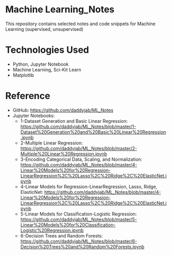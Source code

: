 # Machine Learning_Notes
This repository contains selected notes and code snippets for Machine Learning (supervised, unsupervised)

# Technologies Used

* Python, Jupyter Notebook
* Machine Learning, Sci-Kit Learn
* Matplotlib

# Reference

* GitHub: https://github.com/daddyjab/ML_Notes
* Jupyter Notebooks:
    * 1-Dataset Generation and Basic Linear Regression: https://github.com/daddyjab/ML_Notes/blob/master/1-Dataset%20Generation%20and%20Basic%20Linear%20Regression.ipynb 
    * 2-Multiple Linear Regression: https://github.com/daddyjab/ML_Notes/blob/master/2-Multiple%20Linear%20Regression.ipynb
    * 3-Encoding Categorical Data, Scaling, and Normalization: https://github.com/daddyjab/ML_Notes/blob/master/4-Linear%20Models%20for%20Regression-LinearRegression%2C%20Lasso%2C%20Ridge%2C%20ElasticNet.ipynb 
    * 4-Linear Models for Regression-LinearRegression, Lasso, Ridge, ElasticNet: https://github.com/daddyjab/ML_Notes/blob/master/4-Linear%20Models%20for%20Regression-LinearRegression%2C%20Lasso%2C%20Ridge%2C%20ElasticNet.ipynb 
    * 5-Linear Models for Classification-Logistic Regression: https://github.com/daddyjab/ML_Notes/blob/master/5-Linear%20Models%20for%20Classification-Logistic%20Regression.ipynb 
    * 6-Decision Trees and Random Forests: https://github.com/daddyjab/ML_Notes/blob/master/6-Decision%20Trees%20and%20Random%20Forests.ipynb 
